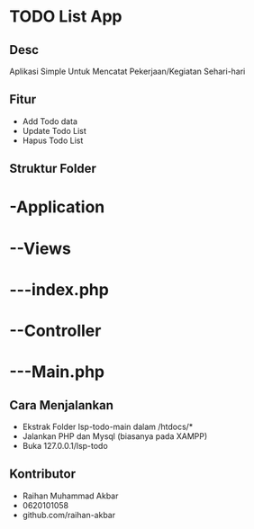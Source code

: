 # TODO List App

## Desc
Aplikasi Simple Untuk Mencatat Pekerjaan/Kegiatan Sehari-hari

## Fitur
- Add Todo data
- Update Todo List
- Hapus Todo List

## Struktur Folder

# -Application
# --Views
# ---index.php
# --Controller
# ---Main.php


## Cara Menjalankan
- Ekstrak Folder lsp-todo-main dalam /htdocs/*
- Jalankan PHP dan Mysql (biasanya pada XAMPP)
- Buka 127.0.0.1/lsp-todo

## Kontributor
- Raihan Muhammad Akbar
- 0620101058
- github.com/raihan-akbar